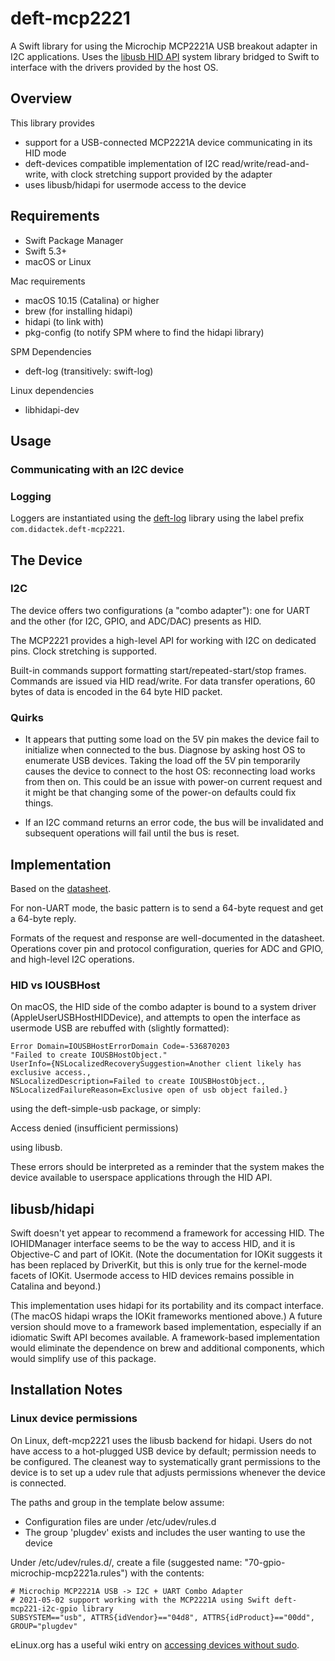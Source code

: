 # deft-mcp2221

A Swift library for using the Microchip MCP2221A USB breakout adapter in I2C applications. Uses the
[libusb HID API](https://github.com/libusb/hidapi) system library bridged to Swift to interface with the drivers provided by the host OS.

## Overview

This library provides
- support for a USB-connected MCP2221A device communicating in its HID mode
- deft-devices compatible implementation of I2C read/write/read-and-write, with clock stretching support provided by the adapter
- uses libusb/hidapi for usermode access to the device


## Requirements

- Swift Package Manager
- Swift 5.3+
- macOS or Linux

Mac requirements
- macOS 10.15 (Catalina) or higher
- brew (for installing hidapi)
- hidapi (to link with)
- pkg-config (to notify SPM where to find the hidapi library)

SPM Dependencies
- deft-log (transitively: swift-log)

Linux dependencies
- libhidapi-dev


## Usage

### Communicating with an I2C device

### Logging

Loggers are instantiated using the [deft-log](https://github.com/didactek/deft-log.git) library
using the label prefix `com.didactek.deft-mcp2221`.


## The Device

### I2C

The device offers two configurations (a "combo adapter"): one for UART and the other
(for I2C, GPIO, and ADC/DAC) presents as HID.

The MCP2221 provides a high-level API for working with I2C on dedicated pins. Clock stretching is supported.

Built-in commands support formatting start/repeated-start/stop frames. Commands are issued via
HID read/write. For data transfer operations, 60 bytes of data is encoded in the 64 byte HID packet.

### Quirks

- It appears that putting some load on the 5V pin makes the device fail to initialize when connected
to the bus. Diagnose by asking host OS to enumerate USB devices. Taking the load off the 5V pin 
temporarily causes the device to connect to the host OS: reconnecting load works from then on.
This could be an issue with power-on current request and it might be that changing some of the
power-on defaults could fix things.

- If an I2C command returns an error code, the bus will be invalidated and subsequent operations
will fail until the bus is reset.


## Implementation

Based on the [datasheet](https://ww1.microchip.com/downloads/en/DeviceDoc/MCP2221A-Data-Sheet-DS20005565D.pdf).

For non-UART mode, the basic pattern is to send a 64-byte request and get a 64-byte reply.

Formats of the request and response are well-documented in the datasheet. Operations cover
pin and protocol configuration, queries for ADC and GPIO, and high-level I2C operations.

### HID vs IOUSBHost

On macOS, the HID side of the combo adapter is bound to a system driver (AppleUserUSBHostHIDDevice), and attempts to open
the interface as usermode USB are rebuffed with (slightly formatted):

    Error Domain=IOUSBHostErrorDomain Code=-536870203
    "Failed to create IOUSBHostObject."
    UserInfo={NSLocalizedRecoverySuggestion=Another client likely has exclusive access., 
    NSLocalizedDescription=Failed to create IOUSBHostObject., NSLocalizedFailureReason=Exclusive open of usb object failed.}

using the deft-simple-usb package, or simply:

  Access denied (insufficient permissions)

using libusb.

These errors should be interpreted as a reminder that the system makes the
device available to userspace applications through the HID API.

## libusb/hidapi

Swift doesn't yet appear to recommend a framework for accessing HID. The IOHIDManager interface seems to be the
way to access HID, and it is Objective-C and part of IOKit. (Note the documentation for IOKit suggests it has been replaced
by DriverKit, but this is only true for the kernel-mode facets of IOKit.
Usermode access to HID devices remains possible in Catalina and beyond.)

This implementation uses hidapi for its portability and its compact interface. (The macOS hidapi wraps the IOKit frameworks mentioned above.)
A future version should move to a framework based implementation, especially if an idiomatic Swift API becomes
available. A framework-based implementation would eliminate the dependence on brew and additional components, which would
simplify use of this package.


## Installation Notes

### Linux device permissions

On Linux, deft-mcp2221 uses the libusb backend for hidapi.
Users do not have access to a hot-plugged USB device by default; permission needs to be configured.
The cleanest way to systematically grant permissions to the device is to set up a udev
rule that adjusts permissions whenever the device is connected.

The paths and group in the template below assume:
- Configuration files are under /etc/udev/rules.d
- The group 'plugdev' exists and includes the user wanting to use the device

Under /etc/udev/rules.d/, create a file (suggested name: "70-gpio-microchip-mcp2221a.rules") with the contents:

    # Microchip MCP2221A USB -> I2C + UART Combo Adapter
    # 2021-05-02 support working with the MCP2221A using Swift deft-mcp221-i2c-gpio library
    SUBSYSTEM=="usb", ATTRS{idVendor}=="04d8", ATTRS{idProduct}=="00dd", GROUP="plugdev"

eLinux.org has a useful wiki entry on [accessing devices without sudo](https://elinux.org/Accessing_Devices_without_Sudo).
